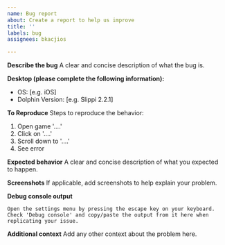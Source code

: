```yaml
---
name: Bug report
about: Create a report to help us improve
title: ''
labels: bug
assignees: bkacjios

---
```


**Describe the bug**
A clear and concise description of what the bug is.

**Desktop (please complete the following information):**
 - OS: [e.g. iOS]
 - Dolphin Version: [e.g. Slippi 2.2.1]

**To Reproduce**
Steps to reproduce the behavior:
1. Open game '....'
2. Click on '....'
3. Scroll down to '....'
4. See error

**Expected behavior**
A clear and concise description of what you expected to happen.

**Screenshots**
If applicable, add screenshots to help explain your problem.

**Debug console output**
```
Open the settings menu by pressing the escape key on your keyboard.
Check 'Debug console' and copy/paste the output from it here when replicating your issue.
```
**Additional context**
Add any other context about the problem here.
